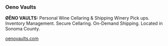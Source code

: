 ### Oeno Vaults

**ØĒNO VAULTS:** Personal Wine Cellaring & Shipping
Winery Pick ups. Inventory Management. Secure Cellaring. On-Demand Shipping. 
Located in Sonoma County. 
    

[oenovaults.com](https://www.oenovaults.com/)
